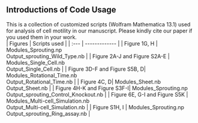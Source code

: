 ## Introductions of Code Usage <br>
This is a collection of customized scripts (Wolfram Mathematica 13.1) used for analysis of cell motility in our manuscript. Please kindly cite our paper if you used them in your work.
<br>
| Figures  | Scripts used |
| :--- | ------------- |
| Figure 1G, H  | Modules_Sprouting.np <br> Output_sprouting_Wild_Type.nb |
| Figure 2A-J and Figure S2A-E | Modules_Single_Cell.nb <br> Output_Single_Cell.nb  |
| Figure 3D-F and Figure S5B, D| Modules_Rotational_Time.nb <br> Output_Rotational_Time.nb |
| Figure 4C, D| Modules_Sheet.nb <br> Output_Sheet.nb |
| Figure 4H-K and Figure S3F-I| Modules_Sprouting.np <br> Output_sprouting_Control_Knockout.nb |
| Figure 6E, G-I and Figure S5K | Modules_Multi-cell_Simulation.nb <br> Output_Multi-cell_Simulation.nb |
| Figure S1H, I | Modules_Sprouting.np <br> Output_sprouting_Ring_assay.nb |
